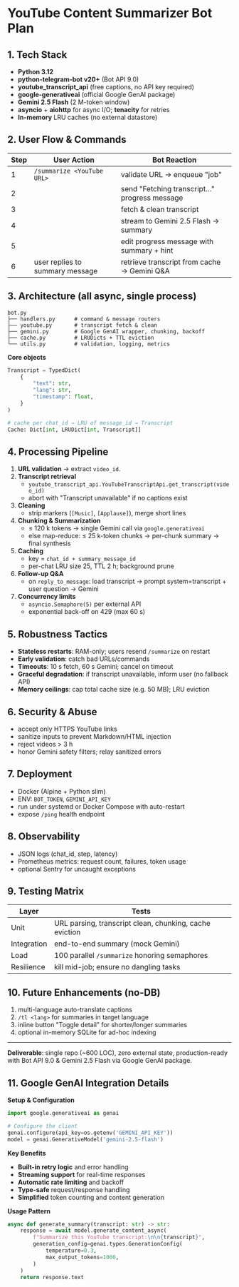 # YouTube Content Summarizer Bot Plan

## 1. Tech Stack

- **Python 3.12**
- **python-telegram-bot v20+** (Bot API 9.0)
- **youtube_transcript_api** (free captions, no API key required)
- **google-generativeai** (official Google GenAI package)
- **Gemini 2.5 Flash** (2 M-token window)
- **asyncio** + **aiohttp** for async I/O; **tenacity** for retries
- **In-memory** LRU caches (no external datastore)

## 2. User Flow & Commands

| Step | User Action                     | Bot Reaction                                 |
| ---- | ------------------------------- | -------------------------------------------- |
| 1    | `/summarize <YouTube URL>`      | validate URL → enqueue "job"                 |
| 2    |                                 | send "Fetching transcript…" progress message |
| 3    |                                 | fetch & clean transcript                     |
| 4    |                                 | stream to Gemini 2.5 Flash → summary         |
| 5    |                                 | edit progress message with summary + hint    |
| 6    | user replies to summary message | retrieve transcript from cache → Gemini Q&A  |

## 3. Architecture (all async, single process)

```
bot.py
├── handlers.py      # command & message routers
├── youtube.py       # transcript fetch & clean
├── gemini.py        # Google GenAI wrapper, chunking, backoff
├── cache.py         # LRUDicts + TTL eviction
└── utils.py         # validation, logging, metrics
```

**Core objects**

```python
Transcript = TypedDict(
    {
        "text": str,
        "lang": str,
        "timestamp": float,
    }
)

# cache per chat_id → LRU of message_id → Transcript
Cache: Dict[int, LRUDict[int, Transcript]]
```

## 4. Processing Pipeline

1. **URL validation** → extract `video_id`.
2. **Transcript retrieval**
   - `youtube_transcript_api.YouTubeTranscriptApi.get_transcript(video_id)`
   - abort with "Transcript unavailable" if no captions exist
3. **Cleaning**
   - strip markers (`[Music]`, `[Applause]`), merge short lines
4. **Chunking & Summarization**
   - ≤ 120 k tokens → single Gemini call via `google.generativeai`
   - else map-reduce: ≤ 25 k-token chunks → per-chunk summary → final synthesis
5. **Caching**
   - key = `chat_id + summary_message_id`
   - per-chat LRU size 25, TTL 2 h; background prune
6. **Follow-up Q&A**
   - on `reply_to_message`: load transcript → prompt system=transcript + user question → Gemini
7. **Concurrency limits**
   - `asyncio.Semaphore(5)` per external API
   - exponential back-off on 429 (max 60 s)

## 5. Robustness Tactics

- **Stateless restarts**: RAM-only; users resend `/summarize` on restart
- **Early validation**: catch bad URLs/commands
- **Timeouts**: 10 s fetch, 60 s Gemini; cancel on timeout
- **Graceful degradation**: if transcript unavailable, inform user (no fallback API)
- **Memory ceilings**: cap total cache size (e.g. 50 MB); LRU eviction

## 6. Security & Abuse

- accept only HTTPS YouTube links
- sanitize inputs to prevent Markdown/HTML injection
- reject videos > 3 h
- honor Gemini safety filters; relay sanitized errors

## 7. Deployment

- Docker (Alpine + Python slim)
- ENV: `BOT_TOKEN`, `GEMINI_API_KEY`
- run under systemd or Docker Compose with auto-restart
- expose `/ping` health endpoint

## 8. Observability

- JSON logs (chat_id, step, latency)
- Prometheus metrics: request count, failures, token usage
- optional Sentry for uncaught exceptions

## 9. Testing Matrix

| Layer       | Tests                                                   |
| ----------- | ------------------------------------------------------- |
| Unit        | URL parsing, transcript clean, chunking, cache eviction |
| Integration | end-to-end summary (mock Gemini)                        |
| Load        | 100 parallel `/summarize` honoring semaphores           |
| Resilience  | kill mid-job; ensure no dangling tasks                  |

## 10. Future Enhancements (no-DB)

1. multi-language auto-translate captions
2. `/tl <lang>` for summaries in target language
3. inline button "Toggle detail" for shorter/longer summaries
4. optional in-memory SQLite for ad-hoc indexing

---

**Deliverable**: single repo (\~600 LOC), zero external state, production-ready with Bot API 9.0 & Gemini 2.5 Flash via Google GenAI package.

## 11. Google GenAI Integration Details

**Setup & Configuration**

```python
import google.generativeai as genai

# Configure the client
genai.configure(api_key=os.getenv('GEMINI_API_KEY'))
model = genai.GenerativeModel('gemini-2.5-flash')
```

**Key Benefits**

- **Built-in retry logic** and error handling
- **Streaming support** for real-time responses
- **Automatic rate limiting** and backoff
- **Type-safe** request/response handling
- **Simplified** token counting and content generation

**Usage Pattern**

```python
async def generate_summary(transcript: str) -> str:
    response = await model.generate_content_async(
        f"Summarize this YouTube transcript:\n\n{transcript}",
        generation_config=genai.types.GenerationConfig(
            temperature=0.3,
            max_output_tokens=1000,
        )
    )
    return response.text
```
